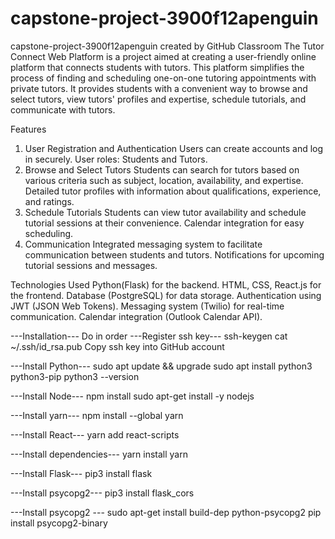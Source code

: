 # capstone-project-3900f12apenguin
capstone-project-3900f12apenguin created by GitHub Classroom
The Tutor Connect Web Platform is a project aimed at creating a user-friendly online platform that connects students with tutors. This platform simplifies the process of finding and scheduling one-on-one tutoring appointments with private tutors. It provides students with a convenient way to browse and select tutors, view tutors' profiles and expertise, schedule tutorials, and communicate with tutors.

Features
1. User Registration and Authentication
Users can create accounts and log in securely.
User roles: Students and Tutors.
2. Browse and Select Tutors
Students can search for tutors based on various criteria such as subject, location, availability, and expertise.
Detailed tutor profiles with information about qualifications, experience, and ratings.
3. Schedule Tutorials
Students can view tutor availability and schedule tutorial sessions at their convenience.
Calendar integration for easy scheduling.
4. Communication
Integrated messaging system to facilitate communication between students and tutors.
Notifications for upcoming tutorial sessions and messages.

Technologies Used
Python(Flask) for the backend.
HTML, CSS, React.js for the frontend.
Database (PostgreSQL) for data storage.
Authentication using JWT (JSON Web Tokens).
Messaging system (Twilio) for real-time communication.
Calendar integration (Outlook Calendar API).


---Installation---
Do in order
---Register ssh key---
ssh-keygen
cat ~/.ssh/id_rsa.pub
Copy ssh key into GitHub account

---Install Python---
sudo apt update && upgrade
sudo apt install python3 python3-pip
python3 --version

---Install Node---
npm install
sudo apt-get install -y nodejs

---Install yarn---
npm install --global yarn

---Install React---
yarn add react-scripts

---Install dependencies---
yarn install 
yarn

---Install Flask---
pip3 install flask

---Install psycopg2---
pip3 install flask_cors

---Install psycopg2 ---
sudo apt-get install build-dep python-psycopg2
pip install psycopg2-binary 




